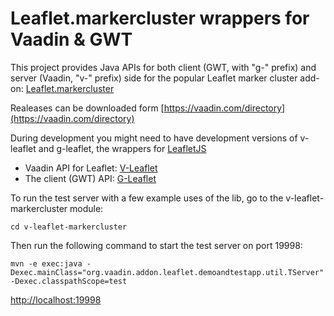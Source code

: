 # Leaflet.markercluster wrappers for Vaadin & GWT

This project provides Java APIs for both client (GWT, with "g-" prefix) 
and server (Vaadin, "v-" prefix) side for the popular Leaflet marker cluster add-on:
[Leaflet.markercluster](https://github.com/Leaflet/Leaflet.markercluster)

Realeases can be downloaded form [https://vaadin.com/directory](https://vaadin.com/directory)


During development you might need to have development versions of v-leaflet and g-leaflet, the wrappers for [LeafletJS](http://leafletjs.com)
* Vaadin API for Leaflet: [V-Leaflet](https://github.com/mstahv/v-leaflet)
* The client (GWT) API: [G-Leaflet](https://github.com/mstahv/g-leaflet)

To run the test server with a few example uses of the lib, go to the v-leaflet-markercluster module:

`cd v-leaflet-markercluster`

Then run the following command to start the test server on port 19998:

`mvn -e exec:java -Dexec.mainClass="org.vaadin.addon.leaflet.demoandtestapp.util.TServer" -Dexec.classpathScope=test`

[http://localhost:19998](http://localhost:19998)
